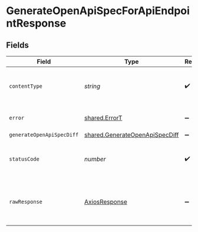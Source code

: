 # GenerateOpenApiSpecForApiEndpointResponse


## Fields

| Field                                                                                   | Type                                                                                    | Required                                                                                | Description                                                                             |
| --------------------------------------------------------------------------------------- | --------------------------------------------------------------------------------------- | --------------------------------------------------------------------------------------- | --------------------------------------------------------------------------------------- |
| `contentType`                                                                           | *string*                                                                                | :heavy_check_mark:                                                                      | HTTP response content type for this operation                                           |
| `error`                                                                                 | [shared.ErrorT](../../../sdk/models/shared/errort.md)                                   | :heavy_minus_sign:                                                                      | Default error response                                                                  |
| `generateOpenApiSpecDiff`                                                               | [shared.GenerateOpenApiSpecDiff](../../../sdk/models/shared/generateopenapispecdiff.md) | :heavy_minus_sign:                                                                      | OK                                                                                      |
| `statusCode`                                                                            | *number*                                                                                | :heavy_check_mark:                                                                      | HTTP response status code for this operation                                            |
| `rawResponse`                                                                           | [AxiosResponse](https://axios-http.com/docs/res_schema)                                 | :heavy_minus_sign:                                                                      | Raw HTTP response; suitable for custom response parsing                                 |